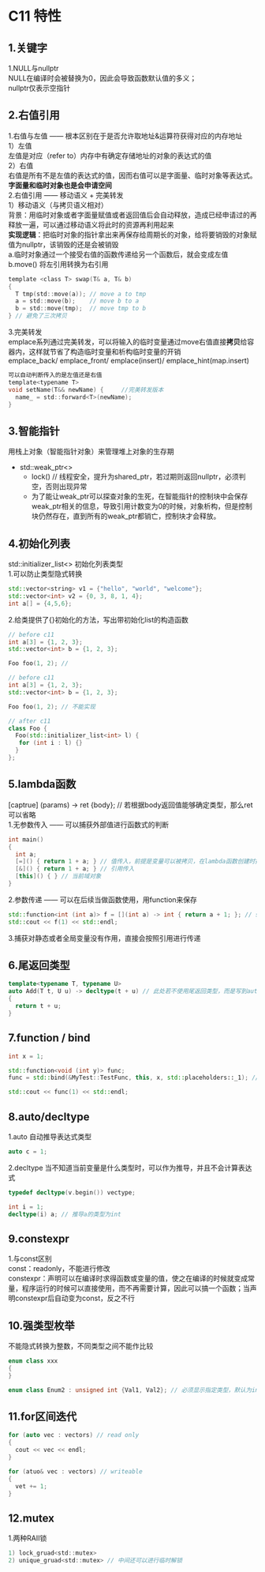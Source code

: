 # C11 特性

## 1.关键字

1.NULL与nullptr  
NULL在编译时会被替换为0，因此会导致函数默认值的多义；  
nullptr仅表示空指针 

## 2.右值引用

1.右值与左值  —— 根本区别在于是否允许取地址&运算符获得对应的内存地址  
1）左值  
左值是对应（refer to）内存中有确定存储地址的对象的表达式的值  
2）右值  
右值是所有不是左值的表达式的值，因而右值可以是字面量、临时对象等表达式。 **字面量和临时对象也是会申请空间**  
2.右值引用 —— 移动语义 + 完美转发  
1）移动语义（与拷贝语义相对）  
背景：用临时对象或者字面量赋值或者返回值后会自动释放，造成已经申请过的再释放一遍，可以通过移动语义将此时的资源再利用起来  
**实现逻辑**：把临时对象的指针拿出来再保存给周期长的对象，给将要销毁的对象赋值为nullptr，该销毁的还是会被销毁  
a.临时对象通过一个接受右值的函数传递给另一个函数后，就会变成左值  
b.move() 将左引用转换为右引用

```c
template <class T> swap(T& a, T& b) 
{ 
  T tmp(std::move(a)); // move a to tmp 
  a = std::move(b);    // move b to a 
  b = std::move(tmp);  // move tmp to b 
} // 避免了三次拷贝
```

3.完美转发  
emplace系列通过完美转发，可以将输入的临时变量通过move右值直接**拷贝**给容器内，这样就节省了构造临时变量和析构临时变量的开销  
emplace_back/ emplace_front/ emplace(insert)/ emplace_hint(map.insert)  

```c
可以自动判断传入的是左值还是右值
template<typename T>
void setName(T&& newName) {     //完美转发版本
  name_ = std::forward<T>(newName);
}
```

## 3.智能指针

用栈上对象（智能指针对象）来管理堆上对象的生存期  

- std::weak_ptr<>  
    - lock() // 线程安全，提升为shared_ptr，若过期则返回nullptr，必须判空，否则出现异常  
    - 为了能让weak_ptr可以探查对象的生死，在智能指针的控制块中会保存weak_ptr相关的信息，导致引用计数变为0的时候，对象析构，但是控制块仍然存在，直到所有的weak_ptr都销亡，控制块才会释放。  

## 4.初始化列表

std::initializer_list<> 初始化列表类型  
1.可以防止类型隐式转换

```c++
std::vector<string> v1 = {"hello", "world", "welcome"};   
std::vector<int> v2 = {0, 3, 8, 1, 4};  
int a[] = {4,5,6};
```

2.给类提供了{}初始化的方法，写出带初始化list的构造函数  

```c++
// before c11
int a[3] = {1, 2, 3};
std::vector<int> b = {1, 2, 3};

Foo foo(1, 2); //

// before c11
int a[3] = {1, 2, 3};
std::vector<int> b = {1, 2, 3};

Foo foo(1, 2); // 不能实现 

// after c11
class Foo {
  Foo(std::initializer_list<int> l) {
   for (int i : l) {}
  }
};
```

## 5.lambda函数

[captrue] (params) -> ret {body}; // 若根据body返回值能够确定类型，那么ret可以省略  
1.无参数传入 —— 可以捕获外部值进行函数式的判断  

```c++
int main()
{
  int a;
  [=]() { return 1 + a; } // 值传入，前提是变量可以被拷贝，在lambda函数创建时拷贝，而不是调用的时候拷贝  
  [&]() { return 1 + a; } // 引用传入
  [this]() { } // 当前域对象
}
```

2.参数传递 —— 可以在后续当做函数使用，用function来保存

```c++
std::function<int (int a)> f = [](int a) -> int { return a + 1; }; // std::function<int (int x)>
std::cout << f(1) << std::endl;
```

3.捕获对静态或者全局变量没有作用，直接会按照引用进行传递  

## 6.尾返回类型

```c++
template<typename T, typename U>
auto Add(T t, U u) -> decltype(t + u) // 此处若不使用尾返回类型，而是写到auto的位置，则会报错  
{
  return t + u;
}
```

## 7.function / bind

```c++
int x = 1;

std::function<void (int y)> func;
func = std::bind(&MyTest::TestFunc, this, x, std::placeholders::_1); // bind解决了function一次不能获得全部参数的问题，可以提前给函数绑定一些已知参数

std::cout << func(1) << std::endl;
```

## 8.auto/decltype

1.auto 自动推导表达式类型  

```c++
auto c = 1;
```

2.decltype 当不知道当前变量是什么类型时，可以作为推导，并且不会计算表达式 

```c++
typedef decltype(v.begin()) vectype;

int i = 1;
decltype(i) a; // 推导a的类型为int
```

## 9.constexpr

1.与const区别  
const：readonly，不能进行修改  
constexpr：声明可以在编译时求得函数或变量的值，使之在编译的时候就变成常量，程序运行的时候可以直接使用，而不再需要计算，因此可以搞一个函数；当声明constexpr后自动变为const，反之不行  

## 10.强类型枚举

不能隐式转换为整数，不同类型之间不能作比较  

```c++
enum class xxx
{
}

enum class Enum2 : unsigned int {Val1, Val2}; // 必须显示指定类型，默认为int
```

## 11.for区间迭代

```c++
for (auto vec : vectors) // read only
{
  cout << vec << endl;
}

for (atuo& vec : vectors) // writeable
{
  vet += 1;
}
```

## 12.mutex

1.两种RAII锁
```c
1) lock_gruad<std::mutex>  
2) unique_gruad<std::mutex> // 中间还可以进行临时解锁  
```